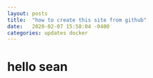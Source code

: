 ```yaml
---
layout: posts
title:  "how to create this site from github"
date:   2020-02-07 15:58:04 -0400
categories: updates docker
---
```


# hello sean
